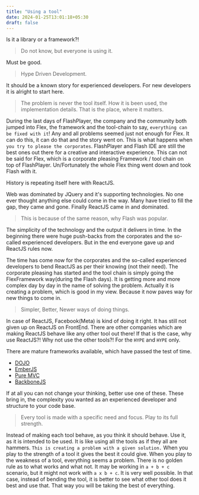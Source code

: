 ```yaml
---
title: "Using a tool"
date: 2024-01-25T13:01:18+05:30
draft: false
---
```


Is it a library or a framework?!

> Do not know, but everyone is using it.

Must be good.

> Hype Driven Development.

It should be a known story for experienced developers. For new developers it is alright to start here.

> The problem is never the tool itself. How it is been used, the implementation details. That is the place, where it matters.

During the last days of FlashPlayer, the company and the community both jumped into Flex, the framework and the tool-chain to say, `everything can be fixed with it`! Any and all problems seemed just not enough for Flex. It can do this, it can do that and the story went on. This is what happens when `you try to please the corporates`. FlashPlayer and Flash IDE are still the best ones out there for a creative and interactive experience. This can not be said for Flex, which is a corporate pleasing Framework / tool chain on top of FlashPlayer. Un/Fortunately the whole Flex thing went down and took Flash with it.

History is repeating itself here with ReactJS.	

Web was dominated by JQuery and it's supporting technologies. No one ever thought anything else could come in the way. Many have tried to fill the gap, they came and gone. Finally ReactJS came in and dominated. 

> This is because of the same reason, why Flash was popular.

The simplicity of the technology and the output it delivers in time. In the beginning there were huge push-backs from the corporates and the so-called experienced developers. But in the end everyone gave up and ReactJS rules now.

The time has come now for the corporates and the so-called experienced developers to bend ReactJS as per their knowing (not their need). The corporate pleasing has started and the tool chain is simply going the FlexFramework way(during the Flash days). It is getting more and more complex day by day in the name of solving the problem. Actually it is creating a problem, which is good in my view. Because it now paves way for new things to come in.

> Simpler, Better, Newer ways of doing things.

In case of ReactJS, Facebook(Meta) is kind of doing it right. It has still not given up on ReactJS on FrontEnd. There are other companies which are making ReactJS behave like any other tool out there! If that is the case, why use ReactJS?! Why not use the other tools?! For the `HYPE` and `HYPE` only.

There are mature frameworks available, which have passed the test of time.

 - [DOJO][1]
 - [EmberJS][2]
 - [Pure MVC][3]
 - [BackboneJS][4]

If at all you can not change your thinking, better use one of these. These bring in, the complexity you wanted as an experienced developer and structure to your code base.

> Every tool is made with a specific need and focus. Play to its full strength. 

Instead of making each tool behave, as you think it should behave. Use it, as it is intended to be used. It is like using all the tools as if they all are hammers. `This is creating a problem with a given solution.` When you play to the strength of a tool it gives the best it could give. When you play to the weakness of a tool, everything seems a problem. There is no golden rule as to what works and what not. It may be working in `a + b + c` scenario, but it might not work with `a x b + c`. It is very well possible. In that case, instead of bending the tool, it is better to see what other tool does it best and use that. That way you will be taking the best of everything.








 [1]: https://dojo.io
 [2]: https://emberjs.com
 [3]: https://puremvc.org
 [4]: https://backbonejs.org




















